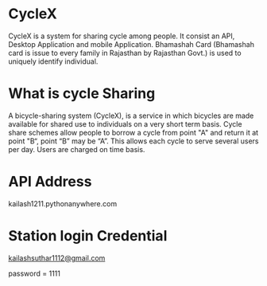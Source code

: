 # CycleX

CycleX is a system for sharing cycle among people. It consist an API, Desktop Application and mobile Application. Bhamashah Card (Bhamashah card is issue to every family in Rajasthan by Rajasthan Govt.) is used to uniquely identify individual.

# What is cycle Sharing
A bicycle-sharing system (CycleX), is a service in which bicycles are made available for shared use to individuals on a very short term basis. Cycle share schemes allow people to borrow a cycle from point "A" and return it at point "B“, point “B” may be “A”. This allows each cycle to serve several users per day. Users are charged on time basis.

# API Address
kailash1211.pythonanywhere.com

# Station login Credential
kailashsuthar1112@gmail.com


password = 1111
